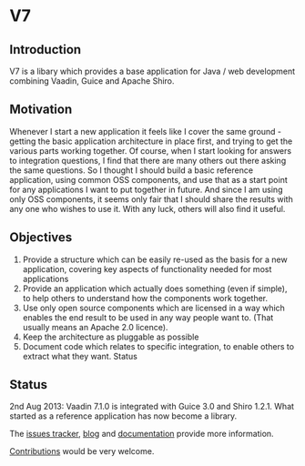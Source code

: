 # V7

## Introduction
V7 is a libary which provides a base application for Java / web development combining Vaadin, Guice and Apache Shiro. 

## Motivation
Whenever I start a new application it feels like I cover the same ground - getting the basic application architecture in place first, and trying to get the various parts working together.  Of course, when I start looking for answers to integration questions, I find that there are many others out there asking the same questions.  So I thought I should build a basic reference application, using common OSS components, and use that as a start point for any applications I want to put together in future.  And since I am using only OSS components, it seems only fair that I should share the results with any one who wishes to use it.  With any luck, others will also find it useful.

## Objectives

1. Provide a structure which can be easily re-used as the basis for a new application, covering key aspects of functionality needed for most applications
1. Provide an application which actually does something (even if simple), to help others to understand how the components work together.
1. Use only open source components which are licensed in a way which enables the end result to be used in any way people want to.  (That usually means an Apache 2.0 licence).
1. Keep the architecture as pluggable as possible
1. Document code which relates to specific integration, to enable others to extract what they want.
Status

## Status

2nd Aug 2013:  Vaadin 7.1.0 is integrated with Guice 3.0 and Shiro 1.2.1.  What started as a reference application has now become a library.

The [issues tracker](https://github.com/davidsowerby/v7/issues?milestone=7&state=open), [blog](http://rndjava.blogspot.co.uk/) and [documentation](https://sites.google.com/site/q3cjava/home) provide more information. 



[Contributions](https://sites.google.com/site/q3cjava/#TOC-Contributions) would be very welcome.
